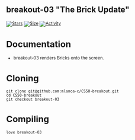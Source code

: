 ## breakout-03 "The Brick Update"

 <small description of project>

 [![Stars](https://img.shields.io/github/stars/mlanca-c/CS50-breakout?color=ffff00&label=Stars&logo=Stars&style=?style=flat)](https://github.com/mlanca-c/CS50-breakout)
 [![Size](https://img.shields.io/github/repo-size/mlanca-c/CS50-breakout?color=blue&label=Size&logo=Size&style=?style=flat)](https://github.com/mlanca-c/CS50-breakout)
 [![Activity](https://img.shields.io/github/last-commit/mlanca-c/CS50-breakout?color=red&label=Last%20Commit&style=flat)](https://github.com/mlanca-c/CS50-breakout)
 
# Documentation

 * breakout-03 renders Bricks onto the screen.

# Cloning

 ```
 git clone git@github.com:mlanca-c/CS50-breakout.git
 cd CS50-breakout
 git checkout breakout-03
 ```
 
# Compiling
 
 ```
 love breakout-03
 ```
